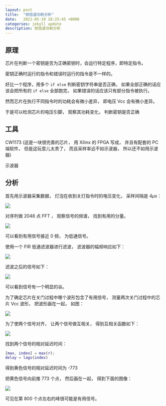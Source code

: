 ```yaml
---
layout: post
title:  "侧信道功耗分析"
date:   2021-05-10 18:25:45 +0000
categories: jekyll update
description: 侧信道功耗分析
---
```


## 原理

芯片在判断一个密钥是否为正确密钥时，会运行特定程序，即特定指令。

密钥正确时运行的指令和错误时运行的指令是不一样的。

好比一个程序，用多个 `if else` 判断密钥字符串是否正确， 如果全部正确的话应该会把所有的 `if else` 全部跑完， 如果错误的话应该只有部分指令被执行。

然而芯片在执行不同指令时的功耗会有微小差异， 即电压 Vcc 会有微小差异。

于是可以检测芯片的电压引脚， 观察其功耗变化， 判断密钥是否正确

## 工具

CW1173 (这是一块很完善的芯片， 用 Xilinx 的 FPGA 写成， 并且有配套的 PC 端软件， 但是这玩意儿太贵了， 而且采样率远不如示波器， 所以还不如用示波器)

示波器

## 分析

首先用示波器采集数据， 灯泡在收到关灯指令时的电压变化， 采样间隔是 $4 \mu s$：

![](https://tech-1301874737.cos.ap-nanjing.myqcloud.com/hack/side_channel/data.png)

对序列做 2048 点 FFT ， 观察信号的频谱， 找到有用的分量。

![](https://tech-1301874737.cos.ap-nanjing.myqcloud.com/hack/side_channel/fft_result.png)

可以看到有用信号接近 0 频， 为低通信号。

使用一个 FIR 低通滤波器进行滤波， 滤波器的幅频响应如下：

![](https://tech-1301874737.cos.ap-nanjing.myqcloud.com/hack/side_channel/filter.png)

滤波之后的信号如下：

![](https://tech-1301874737.cos.ap-nanjing.myqcloud.com/hack/side_channel/filter_result.png)

可以看到信号有一个明显的谷。

为了确定芯片在关门过程中哪个波形包含了有用信号， 测量两次关门过程中的芯片 Vcc 波形， 把波形画在一起， 如图：

![](https://tech-1301874737.cos.ap-nanjing.myqcloud.com/hack/side_channel/two_data.png)

为了使两个信号对齐， 让两个信号做互相关， 得到互相关函数如下：

![](https://tech-1301874737.cos.ap-nanjing.myqcloud.com/hack/side_channel/corr.png)

找到两个信号的相对延迟时间：

```matlab
[max, index] = max(r);
delay = lags(index)
```

得到黄色信号的相对延迟时间为 -773

把黄色信号向前推 773 个点， 然后画在一起， 得到下面的图像：

![](https://tech-1301874737.cos.ap-nanjing.myqcloud.com/hack/side_channel/Align.png)

可见在第 800 个点左右的峰很可能是有用信号。